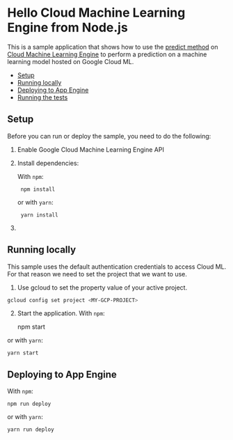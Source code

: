 # Hello Cloud Machine Learning Engine from Node.js

This is a sample application that shows how to use the [predict method](https://cloud.google.com/ml-engine/reference/rest/v1/projects/predict) on [Cloud Machine Learning Engine](https://cloud.google.com/ml-engine/) to perform a prediction on a machine learning model hosted on Google Cloud ML.

* [Setup](#setup)
* [Running locally](#running-locally)
* [Deploying to App Engine](#deploying-to-app-engine)
* [Running the tests](#running-the-tests)

## Setup

Before you can run or deploy the sample, you need to do the following:

1. Enable Google Cloud Machine Learning Engine API
2. Install dependencies:

    With `npm`:

        npm install

    or with `yarn`:

        yarn install
2. 
## Running locally

This sample uses the default authentication credentials to access Cloud ML. For that reason we need to set the project that we want to use.

1. Use gcloud to set the property value of your active project.

```bash
gcloud config set project <MY-GCP-PROJECT>
```

2. Start the application.
With `npm`:

    npm start

or with `yarn`:

    yarn start

## Deploying to App Engine

With `npm`:

    npm run deploy

or with `yarn`:

    yarn run deploy
